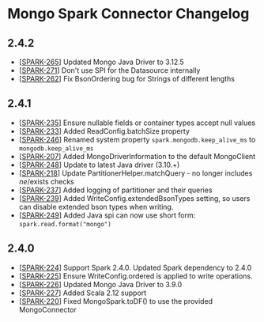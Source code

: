 # Mongo Spark Connector Changelog

## 2.4.2

  * [[SPARK-265](https://jira.mongodb.org/browse/SPARK-265)] Updated Mongo Java Driver to 3.12.5
  * [[SPARK-271](https://jira.mongodb.org/browse/SPARK-271)] Don't use SPI for the Datasource internally
  * [[SPARK-262](https://jira.mongodb.org/browse/SPARK-262)] Fix BsonOrdering bug for Strings of different lengths

## 2.4.1
  * [[SPARK-235](https://jira.mongodb.org/browse/SPARK-235)] Ensure nullable fields or container types accept null values
  * [[SPARK-233](https://jira.mongodb.org/browse/SPARK-233)] Added ReadConfig.batchSize property
  * [[SPARK-246](https://jira.mongodb.org/browse/SPARK-246)] Renamed system property `spark.mongodb.keep_alive_ms` to `mongodb.keep_alive_ms`
  * [[SPARK-207](https://jira.mongodb.org/browse/SPARK-207)] Added MongoDriverInformation to the default MongoClient
  * [[SPARK-248](https://jira.mongodb.org/browse/SPARK-248)] Update to latest Java driver (3.10.+)
  * [[SPARK-218](https://jira.mongodb.org/browse/SPARK-218)] Update PartitionerHelper.matchQuery - no longer includes $ne/$exists checks
  * [[SPARK-237](https://jira.mongodb.org/browse/SPARK-237)] Added logging of partitioner and their queries
  * [[SPARK-239](https://jira.mongodb.org/browse/SPARK-239)] Added WriteConfig.extendedBsonTypes setting, so users can disable extended bson types when writing.
  * [[SPARK-249](https://jira.mongodb.org/browse/SPARK-249)] Added Java spi can now use short form: `spark.read.format("mongo")`

## 2.4.0
  * [[SPARK-224](https://jira.mongodb.org/browse/SPARK-224)] Support Spark 2.4.0. Updated Spark dependency to 2.4.0
  * [[SPARK-225](https://jira.mongodb.org/browse/SPARK-225)] Ensure WriteConfig.ordered is applied to write operations.
  * [[SPARK-226](https://jira.mongodb.org/browse/SPARK-226)] Updated Mongo Java Driver to 3.9.0
  * [[SPARK-227](https://jira.mongodb.org/browse/SPARK-227)] Added Scala 2.12 support
  * [[SPARK-220](https://jira.mongodb.org/browse/SPARK-220)] Fixed MongoSpark.toDF() to use the provided MongoConnector
